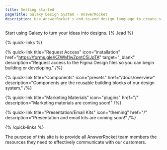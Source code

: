 ```yaml
---
title: Getting started
pageTitle: Galaxy Design System - AnswerRocket
description: Use AnswerRocket's end-to-end design language to create simple, intuitive and beautiful experiences.
---
```


Start using Galaxy to turn your ideas into designs. {% .lead %}

{% quick-links %}

{% quick-link title="Request Access" icon="installation" href="https://forms.gle/KZWM1wZpntC5iJpTA" target="_blank" description="Request access to the Figma Design files so you can begin building or developing." /%}

{% quick-link title="Components" icon="presets" href="/docs/overview" description="Components are the reusable building blocks of our design system." /%}

{% quick-link title="Marketing Materials" icon="plugins" href="/" description="Marketing materials are coming soon!" /%}

{% quick-link title="Presentation/Email Kits" icon="theming" href="/" description="Presentation and email kits are coming soon!" /%}

{% /quick-links %}

The purpose of this site is to provide all AnswerRocket team members the resources they need to effectively communicate with our customers.
